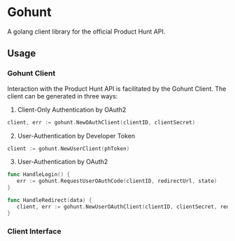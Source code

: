 Gohunt
========

A golang client library for the official Product Hunt API.

## Usage

### Gohunt Client

Interaction with the Product Hunt API is facilitated by the Gohunt Client. The client can be generated in three ways:

1. Client-Only Authentication by OAuth2
```go
client, err := gohunt.NewOAuthClient(clientID, clientSecret)
```

2. User-Authentication by Developer Token
```go
client := gohunt.NewUserClient(phToken)
```

3. User-Authentication by OAuth2
```go
func HandleLogin() {
   err := gohunt.RequestUserOAuthCode(clientID, redirectUrl, state)
}

func HandleRedirect(data) {
   client, err := gohunt.NewUserOAuthClient(clientID, clientSecret, redirectUrl, data.code)
}
```

### Client Interface
